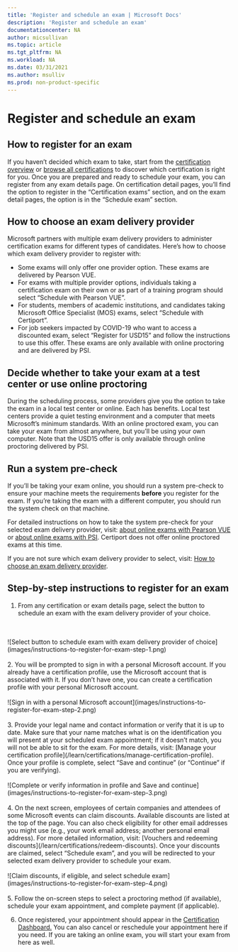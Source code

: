 ```yaml
---
title: 'Register and schedule an exam | Microsoft Docs'
description: 'Register and schedule an exam' 
documentationcenter: NA 
author: micsullivan
ms.topic: article
ms.tgt_pltfrm: NA
ms.workload: NA
ms.date: 03/31/2021
ms.author: msulliv
ms.prod: non-product-specific
---
```

# Register and schedule an exam

## How to register for an exam

If you haven’t decided which exam to take, start from the [certification overview](/learn/certifications/) or [browse all certifications](/learn/certifications/browse/) to discover which certification is right for you. Once you are prepared and ready to schedule your exam, you can register from any exam details page. On certification detail pages, you’ll find the option to register in the “Certification exams” section, and on the exam detail pages, the option is in the “Schedule exam” section.

## <a name="how-to-choose-an-exam-delivery-provider"></a> How to choose an exam delivery provider

Microsoft partners with multiple exam delivery providers to administer certification exams for different types of candidates. Here’s how to choose which exam delivery provider to register with:

- Some exams will only offer one provider option. These exams are delivered by Pearson VUE.
- For exams with multiple provider options, individuals taking a certification exam on their own or as part of a training program should select “Schedule with Pearson VUE”.
- For students, members of academic institutions, and candidates taking Microsoft Office Specialist (MOS) exams, select “Schedule with Certiport”.
- For job seekers impacted by COVID-19 who want to access a discounted exam, select “Register for USD15” and follow the instructions to use this offer. These exams are only available with online proctoring and are delivered by PSI.

## Decide whether to take your exam at a test center or use online proctoring

During the scheduling process, some providers give you the option to take the exam in a local test center or online. Each has benefits. Local test centers provide a quiet testing environment and a computer that meets Microsoft’s minimum standards. With an online proctored exam, you can take your exam from almost anywhere, but you’ll be using your own computer. Note that the USD15 offer is only available through online proctoring delivered by PSI.

## Run a system pre-check

If you’ll be taking your exam online, you should run a system pre-check to ensure your machine meets the requirements **before** you register for the exam. If you’re taking the exam with a different computer, you should run the system check on that machine.

For detailed instructions on how to take the system pre-check for your selected exam delivery provider, visit: [about online exams with Pearson VUE](/learn/certifications/online-exams) or [about online exams with PSI](/learn/certifications/online-exams-psi). Certiport does not offer online proctored exams at this time.

If you are not sure which exam delivery provider to select, visit: [How to choose an exam delivery provider](#how-to-choose-an-exam-delivery-provider).

## Step-by-step instructions to register for an exam

1. From any certification or exam details page, select the button to schedule an exam with the exam delivery provider of your choice.
<br/>
<br/>
![Select button to schedule exam with exam delivery provider of choice](images/instructions-to-register-for-exam-step-1.png)
<br/>
<br/>
2. You will be prompted to sign in with a personal Microsoft account. If you already have a certification profile, use the Microsoft account that is associated with it. If you don’t have one, you can create a certification profile with your personal Microsoft account.
<br/>
<br/>
![Sign in with a personal Microsoft account](images/instructions-to-register-for-exam-step-2.png)
<br/>
<br/>
3. Provide your legal name and contact information or verify that it is up to date. Make sure that your name matches what is on the identification you will present at your scheduled exam appointment; if it doesn’t match, you will not be able to sit for the exam. For more details, visit: [Manage your certification profile](/learn/certifications/manage-certification-profile). Once your profile is complete, select “Save and continue” (or “Continue” if you are verifying).
<br/>
<br/>
![Complete or verify information in profile and Save and continue](images/instructions-to-register-for-exam-step-3.png)
<br/>
<br/>
4. On the next screen, employees of certain companies and attendees of some Microsoft events can claim discounts. Available discounts are listed at the top of the page. You can also check eligibility for other email addresses you might use (e.g., your work email address; another personal email address). For more detailed information, visit: [Vouchers and redeeming discounts](/learn/certifications/redeem-discounts). Once your discounts are claimed, select “Schedule exam”, and you will be redirected to your selected exam delivery provider to schedule your exam.
<br/>
<br/>
![Claim discounts, if eligible, and select schedule exam](images/instructions-to-register-for-exam-step-4.png)
<br/>
<br/>
5. Follow the on-screen steps to select a proctoring method (if available), schedule your exam appointment, and complete payment (if applicable).

6. Once registered, your appointment should appear in the [Certification Dashboard.](https://aka.ms/certdashboard) You can also cancel or reschedule your appointment here if you need. If you are taking an online exam, you will start your exam from here as well.
